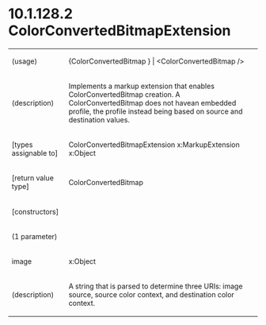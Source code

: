 <html dir="LTR" xmlns:mshelp="http://msdn.microsoft.com/mshelp" xmlns:ddue="http://ddue.schemas.microsoft.com/authoring/2003/5" xmlns:xlink="http://www.w3.org/1999/xlink" xmlns:tool="http://www.microsoft.com/tooltip"><body><input type="hidden" id="userDataCache" class="userDataStyle"><input type="hidden" id="hiddenScrollOffset"><img id="dropDownImage" style="display:none; height:0; width:0;" src="../local/drpdown.gif"><img id="dropDownHoverImage" style="display:none; height:0; width:0;" src="../local/drpdown_orange.gif"><img id="collapseImage" style="display:none; height:0; width:0;" src="../local/collapse.gif"><img id="expandImage" style="display:none; height:0; width:0;" src="../local/exp.gif"><img id="collapseAllImage" style="display:none; height:0; width:0;" src="../local/collall.gif"><img id="expandAllImage" style="display:none; height:0; width:0;" src="../local/expall.gif"><img id="copyImage" style="display:none; height:0; width:0;" src="../local/copycode.gif"><img id="copyHoverImage" style="display:none; height:0; width:0;" src="../local/copycodeHighlight.gif"><div id="header"><h1 class="heading">10.1.128.2 ColorConvertedBitmapExtension</h1></div><div id="mainSection"><div id="mainBody"><div id="allHistory" class="saveHistory" onsave="saveAll()" onload="loadAll()"></div>
			<div id="sectionSection0" class="section" name="collapseableSection"><content xmlns="http://ddue.schemas.microsoft.com/authoring/2003/5" xmlns:wsd="http://wsdev.schemas.microsoft.com/authoring/2008/2" xmlns:msxsl="urn:schemas-microsoft-com:xslt" xmlns:script="urn:script" xmlns:build="urn:build">
				</content></div><div id="sectionSection1" class="section" name="collapseableSection"><content xmlns="http://ddue.schemas.microsoft.com/authoring/2003/5" xmlns:wsd="http://wsdev.schemas.microsoft.com/authoring/2008/2" xmlns:msxsl="urn:schemas-microsoft-com:xslt" xmlns:script="urn:script" xmlns:build="urn:build">
					<p xmlns=""><b></b></p><table class="ProtocolAuthoredTable" xmlns=""><tr>
								<td>
									<p>(usage)</p>
								</td>
								<td>
									<p>{ColorConvertedBitmap } | &lt;ColorConvertedBitmap /&gt;</p>
								</td>
							</tr><tr>
							<td>
								<p>(description)</p>
							</td>
							<td>
								<p>Implements a markup extension that enables ColorConvertedBitmap creation. A ColorConvertedBitmap does not havean embedded profile, the profile instead being based on source and destination values.</p>
							</td>
						</tr><tr>
							<td>
								<p>[types assignable to]</p>
							</td>
							<td>
								<p>ColorConvertedBitmapExtension x:MarkupExtension x:Object</p>
							</td>
						</tr><tr>
							<td>
								<p>[return value type]</p>
							</td>
							<td>
								<p>ColorConvertedBitmap</p>
							</td>
						</tr><tr>
							<td>
								<p>[constructors]</p>
							</td>
							<td>
							</td>
						</tr><tr>
							<td>
								<p>(1 parameter)</p>
							</td>
							<td>
							</td>
						</tr><tr>
							<td>
								<p>image</p>
							</td>
							<td>
								<p>x:Object</p>
							</td>
						</tr><tr>
							<td>
								<p>(description)</p>
							</td>
							<td>
								<p>A string that is parsed to determine three URIs: image source, source color context, and destination color context.</p>
							</td>
						</tr></table>
				</content></div><!--[if gte IE 5]>
			<tool:tip element="languageFilterToolTip" avoidmouse="false"/>
		<![endif]--></div><a name="feedback"></a><span></span></div></body></html>